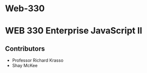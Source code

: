 # Web-330
# WEB 330 Enterprise JavaScript II
## Contributors
<ul>
  <li>Professor Richard Krasso</li>
  <li>Shay McKee</li>
</ul>
